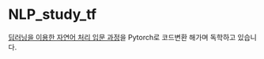 # NLP_study_tf

[딥러닝을 이용한 자연어 처리 입문 과정](https://wikidocs.net/book/2155)을 Pytorch로 코드변환 해가며 독학하고 있습니다.
